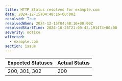 ```yaml
---
title: HTTP Status resolved for example.com
date: 2024-12-15T04:48:16+00:00Z
resolved: True
resolvedWhen: 2024-12-15T04:48:16+00:00Z
resolvedStartTime: 2024-10-25T21:09:43.191474+00:00
severity: notice
affected:
  - example.com
section: issue
---
```


| Expected Statuses | Actual Status  |
|-------------------|----------------|
| 200, 301, 302 | 200 |
